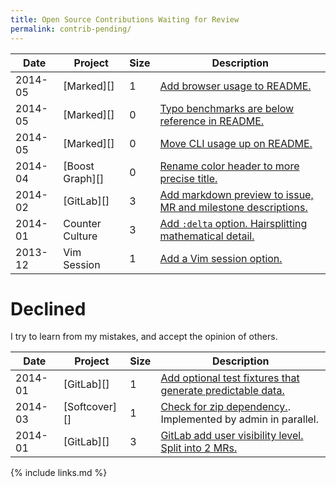 ```yaml
---
title: Open Source Contributions Waiting for Review
permalink: contrib-pending/
---
```


<!--
| 2014-08 | [][] |  | []() |

confirmed and fixed by others: https://github.com/gitlabhq/gitlabhq/pull/7242
confirmed issue: https://github.com/gitlabhq/gitlabhq/issues/6351
duplicate: http://feedback.gitlab.com/forums/176466-general/suggestions/4077791-login-gitlab-as-another-user-impersonate-functio
mark as fixed: http://feedback.gitlab.com/forums/176466-general/suggestions/5567051-delete-branch-after-accepting-or-closing-a-merge-r
-->

| Date    | Project          | Size | Description                                                                                                     |
|---------|------------------|------|-----------------------------------------------------------------------------------------------------------------|
| 2014-05 | [Marked][]       | 1    | [Add browser usage to README.](https://github.com/chjj/marked/pull/414)                                         |
| 2014-05 | [Marked][]       | 0    | [Typo benchmarks are below reference in README.](https://github.com/chjj/marked/pull/412)                       |
| 2014-05 | [Marked][]       | 0    | [Move CLI usage up on README.](https://github.com/chjj/marked/pull/411)                                         |
| 2014-04 | [Boost Graph][]  | 0    | [Rename color header to more precise title.](https://github.com/boostorg/graph/pull/7)                          |
| 2014-02 | [GitLab][]       | 3    | [Add markdown preview to issue, MR and milestone descriptions.](https://github.com/gitlabhq/gitlabhq/pull/6356) |
| 2014-01 | Counter Culture  | 3    | [Add `:delta` option. Hairsplitting mathematical detail.](https://github.com/magnusvk/counter_culture/pull/43)  |
| 2013-12 | Vim Session      | 1    | [Add a Vim session option.](https://github.com/xolox/vim-session/pull/81)                                       |

# Declined

I try to learn from my mistakes, and accept the opinion of others.

| Date    | Project       | Size | Description                                                                                                    |
|---------|---------------|------|----------------------------------------------------------------------------------------------------------------|
| 2014-01 | [GitLab][]    | 1    | [Add optional test fixtures that generate predictable data.](https://github.com/gitlabhq/gitlabhq/pull/5896)   |
| 2014-03 | [Softcover][] | 1    | [Check for zip dependency.](https://github.com/softcover/softcover/pull/94). Implemented by admin in parallel. |
| 2014-01 | [GitLab][]    | 3    | [GitLab add user visibility level. Split into 2 MRs.](https://github.com/gitlabhq/gitlabhq/pull/6028)          |

{% include links.md %}
